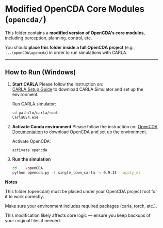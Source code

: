 # Modified OpenCDA Core Modules (`opencda/`)

This folder contains a **modified version of OpenCDA's core modules**, including perception, planning, control, etc.

You should **place this folder inside a full OpenCDA project** (e.g., `...\openCDA\opencda`) in order to run simulations with CARLA.

---

## How to Run (Windows)

1. **Start CARLA**
Please follow the instruction on:  
[CARLA Setup Guide](https://carla.readthedocs.io/en/latest/build_faq/#cannot-run-example-scripts-or-runtimeerror-rpcrpc_error-during-call-in-function-version) to download CARLA Simulator and set up the environment.
   
   Run CARLA simulator:
   ```bash
   cd path/to/carla/root
   CarlaUE4.exe

2. **Activate Conda environment**
Please follow the instruction on:
[OpenCDA Documentation](https://opencda-documentation.readthedocs.io/en/latest/index.html) to download OpenCDA and set up the environment.

   Activate OpenCDA:
   ```bash
   activate opencda

3. **Run the simulation**

   ```bash
   cd ...\openCDA
   python opencda.py -t single_town_carla -v 0.9.13 --apply_ml

**Notes**

This folder (opencda/) must be placed under your OpenCDA project root for it to work correctly.

Make sure your environment includes required packages (carla, torch, etc.).

This modification likely affects core logic — ensure you keep backups of your original files if needed.








